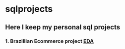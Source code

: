 # sqlprojects

## Here I keep my personal sql projects
### 1. Brazillian Ecommerce project [ EDA ](https://github.com/YuastheletterU/sqlprojects/blob/main/BR-ECOM/EDA.sql)
